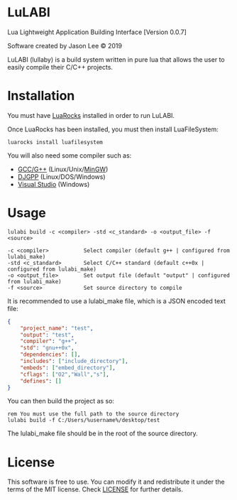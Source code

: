 # LuLABI
Lua Lightweight Application Building Interface [Version 0.0.7]

Software created by Jason Lee © 2019

LuLABI (lullaby) is a build system written in pure lua that allows the user to easily compile 
their C/C++ projects.

# Installation
You must have [LuaRocks](https://github.com/luarocks/luarocks) installed in order to run LuLABI.

Once LuaRocks has been installed, you must then install LuaFileSystem:

```luarocks install luafilesystem```

You will also need some compiler such as:

- [GCC/G++](https://gcc.gnu.org/) (Linux/Unix/[MinGW](https://osdn.net/projects/mingw/releases/))
- [DJGPP](https://github.com/andrewwutw/build-djgpp) (Linux/DOS/Windows)
- [Visual Studio](https://visualstudio.microsoft.com/) (Windows)

# Usage
```
lulabi build -c <compiler> -std <c_standard> -o <output_file> -f <source>

-c <compiler>           Select compiler (default g++ | configured from lulabi_make)
-std <c_standard>       Select C/C++ standard (default c++0x | configured from lulabi_make)
-o <output_file>        Set output file (default "output" | configured from lulabi_make)
-f <source>             Set source directory to compile
```

It is recommended to use a lulabi_make file, which is a JSON encoded text file:
```json
{
	"project_name": "test",
	"output": "test",
	"compiler": "g++",
	"std": "gnu++0x",
	"dependencies": [],
	"includes": ["include_directory"],
	"embeds": ["embed_directory"],
	"cflags": ["O2","Wall","s"],
	"defines": []
}
```
You can then build the project as so:
```
rem You must use the full path to the source directory
lulabi build -f C:/Users/%username%/desktop/test
```

The lulabi_make file should be in the root of the source directory.

# License
This software is free to use. You can modify it and redistribute it under the terms of the 
MIT license. Check [LICENSE](LICENSE) for further details.